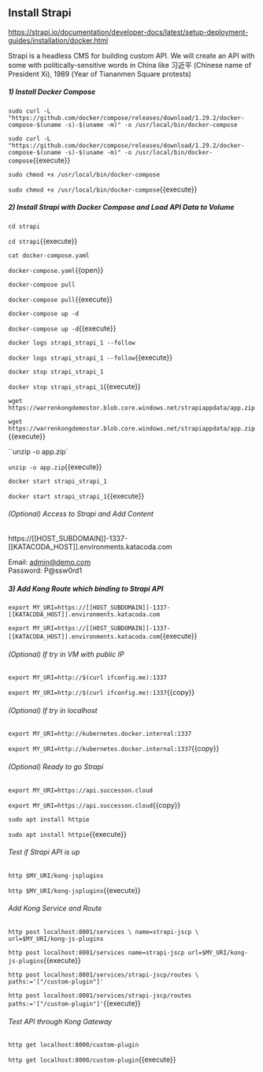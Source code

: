 ## Install Strapi
https://strapi.io/documentation/developer-docs/latest/setup-deployment-guides/installation/docker.html

Strapi is a headless CMS for building custom API. We will create an API with some with politically-sensitive words in China like 习近平 (Chinese name of President Xi), 1989 (Year of Tiananmen Square protests)

##### 1) Install Docker Compose

``sudo curl -L "https://github.com/docker/compose/releases/download/1.29.2/docker-compose-$(uname -s)-$(uname -m)" -o /usr/local/bin/docker-compose``

`sudo curl -L "https://github.com/docker/compose/releases/download/1.29.2/docker-compose-$(uname -s)-$(uname -m)" -o /usr/local/bin/docker-compose`{{execute}}

``sudo chmod +x /usr/local/bin/docker-compose``

`sudo chmod +x /usr/local/bin/docker-compose`{{execute}}

##### 2) Install Strapi with Docker Compose and Load API Data to Volume

``cd strapi``

`cd strapi`{{execute}}

``cat docker-compose.yaml``

`docker-compose.yaml`{{open}}

``docker-compose pull``

`docker-compose pull`{{execute}}

``docker-compose up -d``

`docker-compose up -d`{{execute}}

``docker logs strapi_strapi_1 --follow``

`docker logs strapi_strapi_1 --follow`{{execute}}

``docker stop strapi_strapi_1``

`docker stop strapi_strapi_1`{{execute}}

``wget https://warrenkongdemostor.blob.core.windows.net/strapiappdata/app.zip``

`wget https://warrenkongdemostor.blob.core.windows.net/strapiappdata/app.zip`{{execute}}

``unzip -o app.zip`

`unzip -o app.zip`{{execute}}

``docker start strapi_strapi_1``

`docker start strapi_strapi_1`{{execute}}

###### (Optional) Access to Strapi and Add Content

https://[[HOST_SUBDOMAIN]]-1337-[[KATACODA_HOST]].environments.katacoda.com

Email: admin@demo.com   
Password: P@ssw0rd1

##### 3) Add Kong Route which binding to Strapi API

``export MY_URI=https://[[HOST_SUBDOMAIN]]-1337-[[KATACODA_HOST]].environments.katacoda.com``

`export MY_URI=https://[[HOST_SUBDOMAIN]]-1337-[[KATACODA_HOST]].environments.katacoda.com`{{execute}}

###### (Optional) If try in VM with public IP

``export MY_URI=http://$(curl ifconfig.me):1337``

`export MY_URI=http://$(curl ifconfig.me):1337`{{copy}}

###### (Optional) If try in localhost

``export MY_URI=http://kubernetes.docker.internal:1337``

`export MY_URI=http://kubernetes.docker.internal:1337`{{copy}}

###### (Optional) Ready to go Strapi
``export MY_URI=https://api.successon.cloud``

`export MY_URI=https://api.successon.cloud`{{copy}}

``sudo apt install httpie``

`sudo apt install httpie`{{execute}}

###### Test if Strapi API is up

``http $MY_URI/kong-jsplugins``

`http $MY_URI/kong-jsplugins`{{execute}}

###### Add Kong Service and Route

``http post localhost:8001/services \
name=strapi-jscp \
url=$MY_URI/kong-js-plugins``

`http post localhost:8001/services name=strapi-jscp url=$MY_URI/kong-js-plugins`{{execute}}

``http post localhost:8001/services/strapi-jscp/routes \
paths:='["/custom-plugin"]'``

`http post localhost:8001/services/strapi-jscp/routes paths:='["/custom-plugin"]'`{{execute}}

###### Test API through Kong Gateway

``http get localhost:8000/custom-plugin``

`http get localhost:8000/custom-plugin`{{execute}}